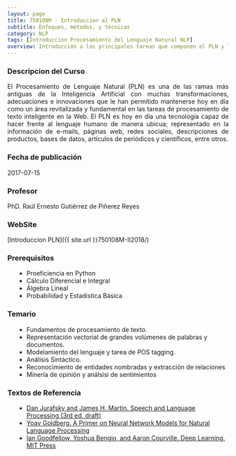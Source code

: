```yaml
---
layout: page
title: 750108M - Introduccion al PLN
subtitle: Enfoques, métodos, y técnicas
category: NLP
tags: [Introduccion Procesamiento del Lenguaje Natural NLP]
overview: Introducción a las principales tareas que componen el PLN y los diferentes enfoques computacionales
---
```


### Descripcion del Curso

<p style='text-align: justify;'>
El Procesamiento de Lenguaje Natural (PLN) es una de las ramas más antiguas de la Inteligencia Artificial con muchas transformaciones, adecuaciones e innovaciones que le han permitido mantenerse hoy en día como un área revitalizada y fundamental en las tareas de procesamiento de texto inteligente en la Web. El PLN es hoy en día una tecnología capaz de hacer frente al lenguaje humano de manera ubicua; representado en la información de e-mails, páginas web, redes sociales, descripciones de productos, bases de datos, artículos de periódicos y científicos, entre otros. 
</p>

### Fecha de publicación
2017-07-15

### Profesor
PhD. Raúl Ernesto Gutiérrez de Piñerez Reyes

### WebSite
[Introduccion PLN]({{ site.url }}750108M-II2018/)

### Prerequisitos
<ul style="margin-left:20px;">
  <li>Proeficiencia en Python</li>
  <li>Cálculo Diferencial e Integral</li>
  <li>Álgebra Lineal</li>
  <li>Probabilidad y Estadistica Básica</li>
</ul>

### Temario
<ul style="margin-left:20px;">
  <li>Fundamentos de procesamiento de texto.</li>
  <li>Representación vectorial de grandes volúmenes de palabras y documentos.</li>
  <li>Modelamiento del lenguaje y tarea de POS tagging.</li>
  <li>Análisis Sintáctico.</li>
  <li>Reconocimiento de entidades nombradas y extracción de relaciones</li>
  <li>Minería de opinión y análsisi de sentimientos</li>
</ul>

### Textos de Referencia
<ul style="margin-left:20px;">
    <li><a href="https://web.stanford.edu/~jurafsky/slp3/" target="_blank">
        Dan Jurafsky and James H. Martin. Speech and Language Processing (3rd ed. draft)
        </a>
    </li>
    <li><a href="http://u.cs.biu.ac.il/~yogo/nnlp.pdf" target="_blank">
        Yoav Goldberg. A Primer on Neural Network Models for Natural Language Processing
        </a>
    </li>
    <li><a href="http://www.deeplearningbook.org/" target="_blank">
        Ian Goodfellow, Yoshua Bengio, and Aaron Courville. Deep Learning. MIT Press
        </a>
    </li>
</ul>